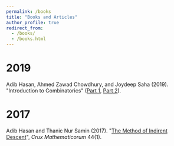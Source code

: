 ```yaml
---
permalink: /books
title: "Books and Articles"
author_profile: true
redirect_from: 
  - /books/
  - /books.html
---
```

# 2019
Adib Hasan, Ahmed Zawad Chowdhury, and Joydeep Saha (2019). "Introduction to Combinatorics" ([Part 1](https://www.rokomari.com/book/180324/combinatorics-hatekhori-1st-part), [Part 2](https://www.rokomari.com/book/180324/combinatorics-hatekhori-2nd-part)).

# 2017
Adib Hasan and Thanic Nur Samin (2017). "[The Method of Indirent Descent](https://cms.math.ca/wp-content/uploads/crux-pdfs/public_VolumeIndex_44.pdf)", *Crux Mathematicorum* 44(1).